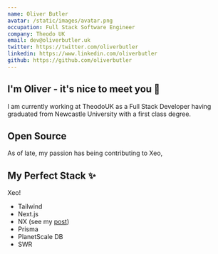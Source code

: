 ```yaml
---
name: Oliver Butler
avatar: /static/images/avatar.png
occupation: Full Stack Software Engineer
company: Theodo UK
email: dev@oliverbutler.uk
twitter: https://twitter.com/oliverbutler
linkedin: https://www.linkedin.com/oliverbutler
github: https://github.com/oliverbutler
---
```


## I'm Oliver - it's nice to meet you 👋

I am currently working at TheodoUK as a Full Stack Developer having graduated from Newcastle University with a first class degree.

## Open Source

As of late, my passion has being contributing to Xeo,

## My Perfect Stack ✨

Xeo!

- Tailwind
- Next.js
- NX (see my [post](/blog/architecting-a-modern-monorepo))
- Prisma
- PlanetScale DB
- SWR
